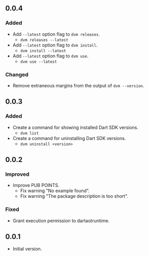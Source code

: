 ## 0.0.4

### Added

- Add `--latest` option flag to `dvm releases`.
  - `dvm releases --latest`
- Add `--latest` option flag to `dvm install`.
  - `dvm install --latest`
- Add `--latest` option flag to `dvm use`.
  - `dvm use --latest`

### Changed

- Remove extraneous margins from the output of `dvm --version`.

## 0.0.3

### Added

- Create a command for showing installed Dart SDK versions.
  - `dvm list`
- Create a command for uninstalling Dart SDK versions.
  - `dvm uninstall <version>`

## 0.0.2

### Improved

- Improve PUB POINTS.
  - Fix warning "No example found".
  - Fix warning "The package description is too short".

### Fixed

- Grant execution permission to dartaotruntime.

## 0.0.1

- Initial version.
